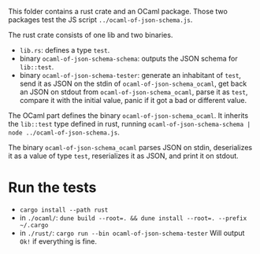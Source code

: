 This folder contains a rust crate and an OCaml package.
Those two packages test the JS script `../ocaml-of-json-schema.js`.

The rust crate consists of one lib and two binaries.
- `lib.rs`: defines a type `test`.
- binary `ocaml-of-json-schema-schema`: outputs the JSON schema for
  `lib::test`.
- binary `ocaml-of-json-schema-tester`: generate an inhabitant of `test`, send it as JSON on the stdin of `ocaml-of-json-schema_ocaml`, get back an JSON on stdout from `ocaml-of-json-schema_ocaml`, parse it as `test`, compare it with the initial value, panic if it got a bad or different value.

The OCaml part defines the binary `ocaml-of-json-schema_ocaml`. It
inherits the `lib::test` type defined in rust, running
`ocaml-of-json-schema-schema | node ../ocaml-of-json-schema.js`.

The binary `ocaml-of-json-schema_ocaml` parses JSON on stdin,
deserializes it as a value of type `test`, reserializes it as JSON,
and print it on stdout.

# Run the tests
 - `cargo install --path rust`
 - in `./ocaml/`: `dune build --root=. && dune install --root=. --prefix ~/.cargo`
 - in `./rust/`: `cargo run --bin ocaml-of-json-schema-tester`
   Will output `Ok!` if everything is fine.


